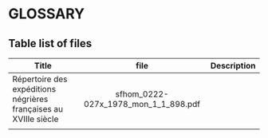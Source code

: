 # GLOSSARY

## Table list of files

| Title                                                            | file                                 | Description  |
| ---------------------------------------------------------------- |:------------------------------------:| ------------:|
| Répertoire des expéditions négrières françaises au XVIIIe siècle | sfhom_0222-027x_1978_mon_1_1_898.pdf |              |
|   |   |   |
